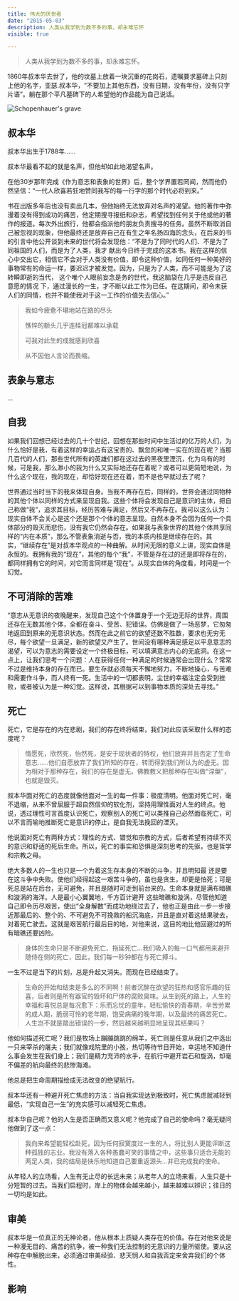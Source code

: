```yaml
---
title: 伟大的厌世者
date: "2015-05-03"
description: 人类从我学到为数不多的事，却永难忘怀
visible: true

---
```


>  人类从我学到为数不多的事，却永难忘怀。

1860年叔本华去世了，他的坟墓上放着一块沉重的花岗石，遗嘱要求墓碑上只刻上他的名字，亚瑟.叔本华，“不要加上其他东西，没有日期，没有年份，没有只字片语”。躺在那个平凡墓碑下的人希望他的作品能为自己说话。

![Schopenhauer's grave](./grave.jpg)

## 叔本华

叔本华出生于1788年......

叔本华最看不起的就是名声，但他却如此地渴望名声。

在他30岁那年完成《作为意志和表象的世界》后，整个学界置若罔闻，然而他仍然坚信：“一代人欣喜若狂地赞同我写的每一行字的那个时代必将到来。”

书在出版多年后也没有卖出几本，但他始终无法放弃对名声的渴望。他的著作中弥漫着没有得到成功的痛苦，他定期搜寻报纸和杂志，希望找到任何关于他或他的著作的报道。每次外出旅行，他都会指派他的朋友负责搜寻的任务。虽然不断取消自己被忽视的现象，但他最终还是放弃自己在有生之年名扬四海的念头，在后来的书的引言中他公开谈到未来的世代将会发现他：“不是为了同时代的人们、不是为了同祖国的人们，而是为了人类，我才 献出今日终于完成的这本书。我在这样的信心中交出它，相信它不会对于人类没有价值，即令这种价值，如同任何一种美好的事物常有的命运一样，要迟迟才被发觉。因为，只是为了人类，而不可能是为了这转瞬即逝的当代， 这个唯个人眼前妄念是务的世代，我这脑袋在几乎是违反自己意愿的情况 下，通过漫长的一生，才不断以此工作为已任。在这期间，即令未获人们的同情，也并不能使我对于这一工作的价值失去信心。”



> 我如今疲惫不堪地站在路的尽头
>
> 憔悴的额头几乎连桂冠都难以承载
>
> 可我对此生的成就感到欣喜
>
> 从不因他人言论而畏缩。

## 表象与意志

...

## 自我

如果我们回想已经过去的几十个世纪，回想在那些时间中生活过的亿万的人们，为什么恰好是我，有着这样的幸运占有这宝贵的、飘忽的和唯一实在的现在呢？当那几百代的人们，那些世代所有的英雄们都在这过去的黑夜里湮沉，化为乌有的时候，可是我，那么渺小的我为什么又实际地还存在着呢？或者可以更简短地说，为什么这个现在，我的现在，却恰好现在还在着，而不是也早就过去了呢？

世界通过当时当下的我来体现自身。当我不再存在后，同样的，世界会通过同物种的其他个体以同样的方式来呈现自我。这些个体将会发现自己是意识的主体，把自己称做“我”，追求其目标，经历苦难与满足，然后又不再存在。我可以这么认为：现实自体不会关心是这个还是那个个体的意志呈现。自然本身不会因为任何一个具体部分的毁灭而悲伤，没有我它仍然会存在。如果我与表象世界的其他个体共享同样的“内在本质”，那么不管表象消逝与否，我的本质内核是继续存在的。其实，“继续存在”是对叔本华观点的一种曲解。从时间无限的意义上讲，现实自体是永恒的。我拥有我的“现在”，其他的每个“我”，不管是存在过的还是即将存在的，都同样拥有它的时间，对它而言同样是“现在”。从现实自体的角度看，时间是一个幻觉。

## 不可消除的苦难

“意志从无意识的夜晚醒来，发现自己这个个体置身于一个无边无际的世界，周围还存在无数其他个体，全都在奋斗、受苦、犯错误。仿佛是做了一场恶梦，它匆匆地返回到原来的无意识状态。然而在此之前它的欲望还数不胜数，要求也无穷无尽，每个欲望一旦满足，新的欲望又产生了。世间没有哪种满足感足以平息意志的渴望，可以为意志的需要设定一个终极目标，可以填满意志内心的无底洞。在这一点上，让我们思考一个问题：人在获得任何一种满足的时候通常会出现什么？常常不过是维持本身的存在而已。要生存就必须每天不懈地努力，不断地操心，与苦难和需要作斗争，而人终有一死。生活中的一切都表明，尘世的幸福注定会受到挫败，或者被认为是一种幻觉。这样说，其根据可以到事物本质的深处去寻找。”

## 死亡

死亡，它是存在的内在悲剧，我们的存在终将结束，我们对此应该采取什么样的态度呢？



> 情愿死，欣然死，怡然死，是安于现状者的特权，他们放弃并且否定了生命意志……他们自愿放弃了我们所知的存在，转而得到我们所认为的虚无。因为相对于那种存在，我们的存在是虚无。佛教教义把那种存在叫做“涅槃”，也就是毁灭。

叔本华面对死亡的态度就像他面对一生的每一件事：极度清明。他面对死亡时，毫不退缩，从来不曾屈服于超自然信仰的软化剂，坚持用理性面对人生的终点。他说，透过理性可言首度认识死亡，观察别人的死亡可以类推自己必然面临死亡，可以不言而喻地推断死亡是意识的停止，是自我无法挽回的湮灭。

他说面对死亡有两种方式：理性的方式、错觉和宗教的方式，后者希望有持续不灭的意识和舒适的死后生命。所以，死亡的事实和恐惧是深刻思考的先驱，也是哲学和宗教之母。

绝大多数人的一生也只是一个为着这生存本身的不断的斗争，并且明知最 还是要在这斗争中失败。使他们经得起这一艰苦斗争的，虽也是贪生，却更是怕死；可是死总是站在后台，无可避免，并且是随时可走到前台来的。生命本身就是满布暗礁和漩涡的海洋。人是最小心翼翼地，千方百计避开 这些暗礁和漩涡，尽管他知道自己即令历尽艰苦，使出“全身解数”而成功地绕过去了，他也正是由此一步一步接近那最后的、整个的、不可避免不可挽救的船沉海底，并且是直对着这结果驶去，对着死亡驶去。这就是艰苦航行最后目的地，对他来说，这目的地比他回避过的所有暗礁还要凶险。

>  身体的生命只是不断避免死亡、拖延死亡...我们吸入的每一口气都用来避开随侍在侧的死亡，因此，我们每一秒钟都在与死亡搏斗。

一生不过是当下的片刻，总是升起又消失。而现在已经结束了。

> 生命的开始和结束是多么的不同啊！前者沉醉在欲望的狂热和感官乐趣的狂喜，后者则是所有器官的毁坏和尸体的腐败臭味。从生到死的路上，人生的幸福和喜悦总是每况愈下：乐而忘忧的童年，轻松愉快的青春期，辛苦劳累的成人期，脆弱可怜的老年期，饱受病痛的晚年期，以及最终的痛苦死亡。人生岂不就是踏出错误的一步，然后越来越明显地呈现其结果吗？

他如何描述死亡呢？我们是牧场上蹦蹦跳跳的绵羊，死亡则是任意从我们之中选出一只来宰杀的屠夫；我们就像戏院里的小孩，热切等待节目开始，幸运地不知道什么事会发生在我们身上；我们是精力充沛的水手，在航行中避开岩石和旋涡，却毫不偏差的航向最终的悲惨海滩。

他总是把生命周期描绘成无法改变的绝望航行。

叔本华还有一种避开死亡焦虑的方法：当自我实现达到极致时，死亡焦虑就减轻到最低，“实现自己一生”的充实感可以减轻死亡焦虑。

叔本华自己呢？他的人生是否正确而又意义呢？他完成了自己的使命吗？毫无疑问他做到了这一点：

> 我向来希望能轻松赴死，因为任何寂寞度过一生的人，将比别人更能评断这种孤独的志业。我没有落入各种愚蠢可笑的事情之中，这些事只适合无能的两足人类，我的结局是快乐地知道自己要重返源头...并已完成我的使命。



从年轻人的立场看，人生有无止尽的长远未来；从老年人的立场来看，人生只是十分短暂的过去。当我们启程时，岸上的物体会越来越小，越来越难以辨识；往日的一切均是如此。

## 审美

叔本华是一位真正的无神论者，他从根本上质疑人类存在的价值。存在对他来说是一种漫无目的、痛苦的抗争，被一种我们无法控制的无意识的力量所驱使。要从这种存在中解脱出来，必须通过审美经验、悲天悯人和自我否定来舍弃我们的个体性。

## 影响





